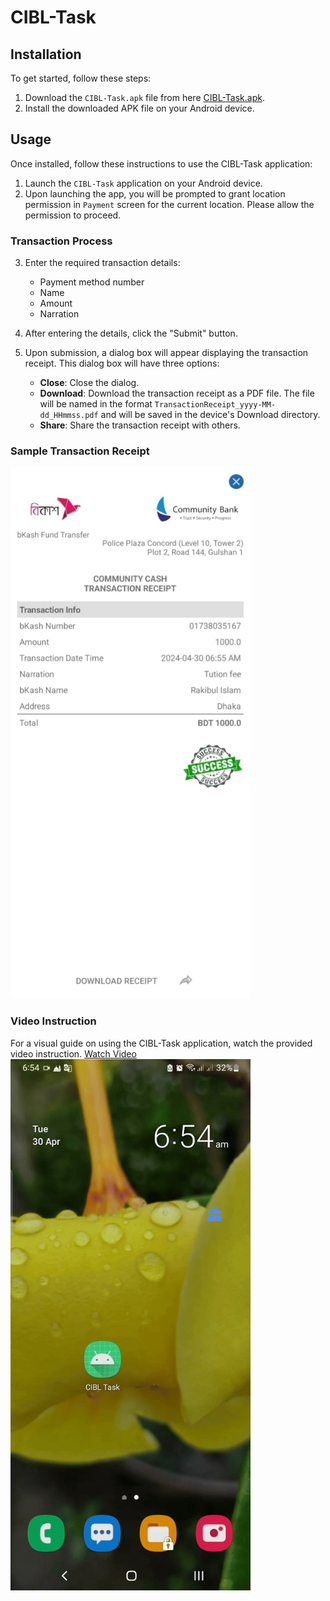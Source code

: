 # CIBL-Task

## Installation

To get started, follow these steps:

1. Download the `CIBL-Task.apk` file from here [CIBL-Task.apk](https://github.com/RakibOFC/CIBL-Task/raw/main/files/CIBL-Task.apk).
2. Install the downloaded APK file on your Android device.

## Usage

Once installed, follow these instructions to use the CIBL-Task application:

1. Launch the `CIBL-Task` application on your Android device.
2. Upon launching the app, you will be prompted to grant location permission in `Payment` screen for the current location. Please allow the permission to proceed.

### Transaction Process

3. Enter the required transaction details:
   - Payment method number
   - Name
   - Amount
   - Narration

4. After entering the details, click the "Submit" button.

5. Upon submission, a dialog box will appear displaying the transaction receipt. This dialog box will have three options:
   - **Close**: Close the dialog.
   - **Download**: Download the transaction receipt as a PDF file. The file will be named in the format `TransactionReceipt_yyyy-MM-dd_HHmmss.pdf` and will be saved in the device's Download directory.
   - **Share**: Share the transaction receipt with others.

### Sample Transaction Receipt
<img src="https://raw.githubusercontent.com/RakibOFC/CIBL-Task/main/files/Transaction_Recipt.jpeg" width="384" height="850">

### Video Instruction

For a visual guide on using the CIBL-Task application, watch the provided video instruction. [Watch Video](https://raw.githubusercontent.com/RakibOFC/CIBL-Task/main/files/CIBL-Task-Instruction.mp4)
<img src="https://raw.githubusercontent.com/RakibOFC/CIBL-Task/main/files/CIBL-Task-Instruction.gif" width="384" height="850">
